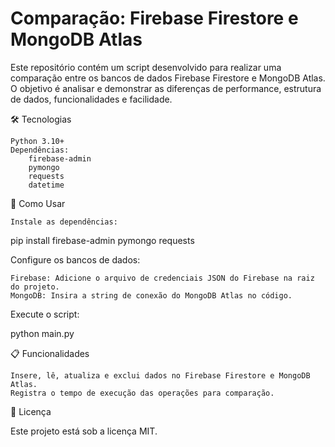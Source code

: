 # Comparação: Firebase Firestore e MongoDB Atlas

Este repositório contém um script desenvolvido para realizar uma comparação entre os bancos de dados Firebase Firestore e MongoDB Atlas. O objetivo é analisar e demonstrar as diferenças de performance, estrutura de dados, funcionalidades e facilidade.

🛠 Tecnologias

    Python 3.10+
    Dependências:
        firebase-admin
        pymongo
        requests
        datetime

🚀 Como Usar

    Instale as dependências:

pip install firebase-admin pymongo requests

Configure os bancos de dados:

    Firebase: Adicione o arquivo de credenciais JSON do Firebase na raiz do projeto.
    MongoDB: Insira a string de conexão do MongoDB Atlas no código.

Execute o script:

python main.py

📋 Funcionalidades

    Insere, lê, atualiza e exclui dados no Firebase Firestore e MongoDB Atlas.
    Registra o tempo de execução das operações para comparação.

📝 Licença

Este projeto está sob a licença MIT.
